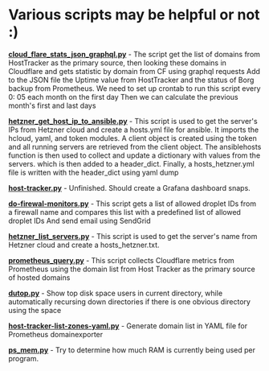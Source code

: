 # Various scripts may be helpful or not :)

[**cloud_flare_stats_json_graphql.py**](https://github.com/rmalenko/scripts-tools/blob/main/scripts/cloud_flare_stats_json_graphql.py) - The script get the list of domains from HostTracker as the primary source, then looking these domains in Cloudflare and gets statistic by domain from CF using graphql requests Add to the JSON file the Uptime value from HostTracker and the status of Borg backup from Prometheus. We need to set up crontab to run this script every 0: 05 each month on the first day Then we can calculate the previous month's first and last days

[**hetzner_get_host_ip_to_ansible.py**](https://github.com/rmalenko/scripts-tools/blob/main/scripts/hetzner_get_host_ip_to_ansible.py) - This script is used to get the server's IPs from Hetzner cloud and create a hosts.yml file for ansible. It imports the hcloud, yaml, and token modules. A client object is created using the token and all running servers are retrieved from the client object. The ansiblehosts function is then used to collect and update a dictionary with values from the servers. which is then added to a header_dict. Finally, a hosts_hetzner.yml file is written with the header_dict using yaml dump

[**host-tracker.py**](https://github.com/rmalenko/scripts-tools/blob/main/scripts/host-tracker.py)  - Unfinished. Should create a Grafana dashboard snaps.

[**do-firewal-monitors.py**](https://github.com/rmalenko/scripts-tools/blob/main/scripts/do-firewal-monitors.py) - This script gets a list of allowed droplet IDs from a firewall name and compares this list with a predefined list of allowed droplet IDs And send email using SendGrid

[**hetzner_list_servers.py**](https://github.com/rmalenko/scripts-tools/blob/main/scripts/hetzner_list_servers.py) - This script is used to get the server's name from Hetzner cloud and create a hosts_hetzner.txt.

[**prometheus_query.py**](https://github.com/rmalenko/scripts-tools/blob/main/scripts/prometheus_query.py) - This script collects Cloudflare metrics from Prometheus using the domain list from Host Tracker as the primary source of hosted domains

[**dutop.py**](https://github.com/rmalenko/scripts-tools/blob/main/scripts/dutop.py) - Show top disk space users in current directory, while automatically recursing down directories if there is one obvious directory using the space

[**host-tracker-list-zones-yaml.py**](https://github.com/rmalenko/scripts-tools/blob/main/scripts/host-tracker-list-zones-yaml.py) - Generate domain list in YAML file for Prometheus domainexporter

[**ps_mem.py**](https://github.com/rmalenko/scripts-tools/blob/main/scripts/ps_mem.py) - Try to determine how much RAM is currently being used per program.

